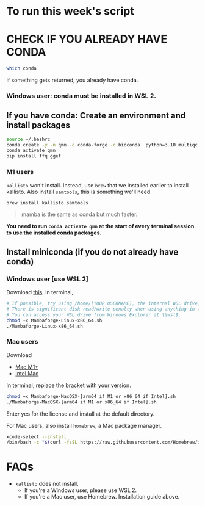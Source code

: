 # To run this week's script

# CHECK IF YOU ALREADY HAVE CONDA

```sh
which conda
```

If something gets returned, you already have conda.
### Windows user: conda must be installed in WSL 2.


## If you have conda: Create an environment and install packages

```sh
source ~/.bashrc
conda create -y -n qmn -c conda-forge -c bioconda  python=3.10 multiqc fastqc kallisto igv jq
conda activate qmn
pip install ffq gget
```

### M1 users

`kallisto` won't install. Instead, use `brew` that we installed earlier to install kallisto.
Also install `samtools`, this is something we'll need.
```sh
brew install kallisto samtools
```

> mamba is the same as conda but much faster.

**You need to run `conda activate qmn` at the start of every terminal session to use the installed conda packages.**



## Install miniconda (if you do not already have conda)

### Windows user [use WSL 2]
Download [this](https://github.com/conda-forge/miniforge/releases/latest/download/Mambaforge-Linux-x86_64.sh).
In terminal,
```sh
# If possible, try using /home/[YOUR USERNAME], the internal WSL drive, as the directory for scripts.
# There is significant disk read/write penalty when using anything in /mnt/c/.
# You can access your WSL drive from Windows Explorer at \\wsl$.
chmod +x Mambaforge-Linux-x86_64.sh
./Mambaforge-Linux-x86_64.sh
```

### Mac users
Download
  - [Mac M1+](https://github.com/conda-forge/miniforge/releases/latest/download/Mambaforge-MacOSX-arm64.sh)
  - [Intel Mac](https://github.com/conda-forge/miniforge/releases/latest/download/Mambaforge-MacOSX-x86_64.sh)

In terminal, replace the bracket with your version.
```sh
chmod +x Mambaforge-MacOSX-[arm64 if M1 or x86_64 if Intel].sh
./Mambaforge-MacOSX-[arm64 if M1 or x86_64 if Intel].sh
```

Enter yes for the license and install at the default directory.

For Mac users, also install `homebrew`, a Mac package manager.
```sh
xcode-select --install
/bin/bash -c "$(curl -fsSL https://raw.githubusercontent.com/Homebrew/install/HEAD/install.sh)"
```

# FAQs
- `kallisto` does not install.
  - If you're a Windows user, please use WSL 2.
  - If you're a Mac user, use Homebrew. Installation guide above.
